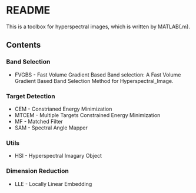 # README
This is a toolbox for hyperspectral images, which is written by MATLAB(.m).

## Contents

### Band Selection
- FVGBS - Fast Volume Gradient Based Band selection: A Fast Volume Gradient Based Band Selection Method for Hyperspectral_Image.

### Target Detection

- CEM - Constrianed Energy Minimization 
- MTCEM - Multiple Targets Constrained Energy Minimization 
- MF - Matched Filter
- SAM - Spectral Angle Mapper

### Utils
- HSI - Hyperspectral Imagary Object

### Dimension Reduction
- LLE - Locally Linear Embedding
